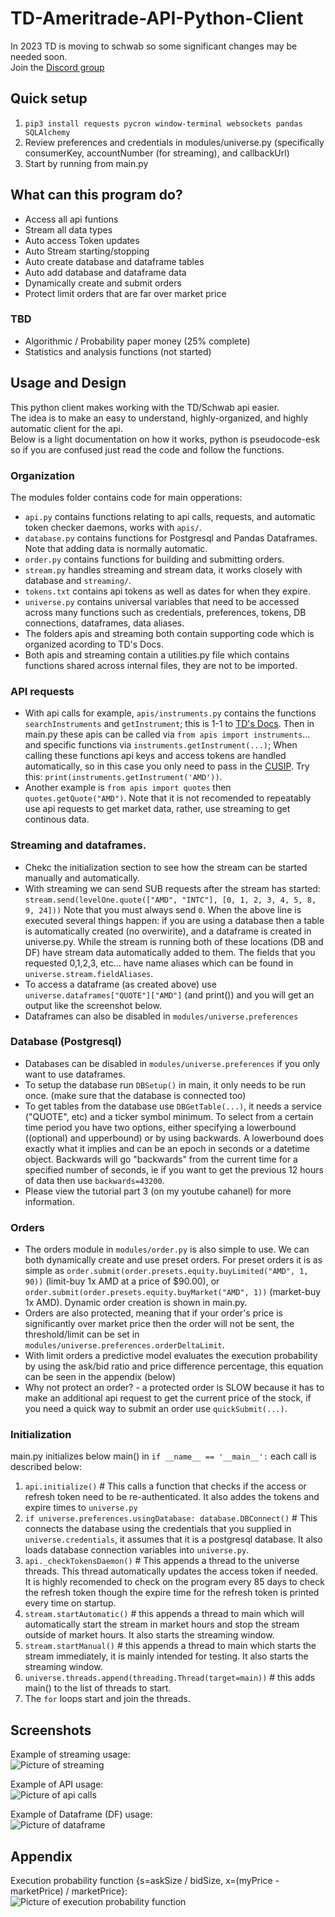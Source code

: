 # TD-Ameritrade-API-Python-Client  
In 2023 TD is moving to schwab so some significant changes may be needed soon.     
Join the [Discord group](https://discord.gg/m7SSjr9rs9)

## Quick setup
1. `pip3 install requests pycron window-terminal websockets pandas SQLAlchemy`    
2. Review preferences and credentials in modules/universe.py (specifically consumerKey, accountNumber (for streaming), and callbackUrl)
3. Start by running from main.py


## What can this program do?
 - Access all api funtions
 - Stream all data types
 - Auto access Token updates
 - Auto Stream starting/stopping
 - Auto create database and dataframe tables
 - Auto add database and dataframe data
 - Dynamically create and submit orders
 - Protect limit orders that are far over market price
 ### TBD
 - Algorithmic / Probability paper money (25% complete)
 - Statistics and analysis functions (not started)


## Usage and Design
This python client makes working with the TD/Schwab api easier.    
The idea is to make an easy to understand, highly-organized, and highly automatic client for the api.   
Below is a light documentation on how it works, python is pseudocode-esk so if you are confused just read the code and follow the functions. 

### Organization

The modules folder contains code for main opperations:     
 - `api.py` contains functions relating to api calls, requests, and automatic token checker daemons, works with `apis/`.
 - `database.py` contains functions for Postgresql and Pandas Dataframes. Note that adding data is normally automatic.
 - `order.py` contains functions for building and submitting orders.
 - `stream.py` handles streaming and stream data, it works closely with database and `streaming/`.
 - `tokens.txt` contains api tokens as well as dates for when they expire.
 - `universe.py` contains universal variables that need to be accessed across many functions such as credentials, preferences, tokens, DB connections, dataframes, data aliases.
 - The folders apis and streaming both contain supporting code which is organized acording to TD's Docs.  
 - Both apis and streaming contain a utilities.py file which contains functions shared across internal files, they are not to be imported. 

### API requests
 - With api calls for example, `apis/instruments.py` contains the functions `searchInstruments` and `getInstrument`; this is 1-1 to [TD's Docs](https://developer.tdameritrade.com/instruments/apis). Then in main.py these apis can be called via `from apis import instruments`... and specific functions via `instruments.getInstrument(...)`; When calling these functions api keys and access tokens are handled automatically, so in this case you only need to pass in the [CUSIP](https://developer.tdameritrade.com/instruments/apis/get/instruments/%7Bcusip%7D). Try this: `print(instruments.getInstrument('AMD'))`. 
 - Another example is `from apis import quotes` then `quotes.getQuote("AMD")`. Note that it is not recomended to repeatably use api requests to get market data, rather, use streaming to get continous data.

### Streaming and dataframes.
 - Chekc the initialization section to see how the stream can be started manually and automatically. 
 - With streaming we can send SUB requests after the stream has started:  `stream.send(levelOne.quote(["AMD", "INTC"], [0, 1, 2, 3, 4, 5, 8, 9, 24]))` Note that you must always send `0`. When the above line is executed several things happen: if you are using a database then a table is automatically created (no overwirite), and a dataframe is created in universe.py. While the stream is running both of these locations (DB and DF) have stream data automatically added to them. The fields that you requested 0,1,2,3, etc... have name aliases which can be found in `universe.stream.fieldAliases`.
 - To access a dataframe (as created above) use `universe.dataframes["QUOTE"]["AMD"]` (and print()) and you will get an output like the screenshot below.
 - Dataframes can also be disabled in `modules/universe.preferences`

### Database (Postgresql)
 - Databases can be disabled in `modules/universe.preferences` if you only want to use dataframes.
 - To setup the database run `DBSetup()` in main, it only needs to be run once. (make sure that the database is connected too)  
 - To get tables from the database use `DBGetTable(...)`, it needs a service ("QUOTE", etc) and a ticker symbol minimum. To select from a certain time period you have two options, either specifying a lowerbound ((optional) and upperbound) or by using backwards. A lowerbound does exactly what it implies and can be an epoch in seconds or a datetime object. Backwards will go "backwards" from the current time for a specified number of seconds, ie if you want to get the previous 12 hours of data then use `backwards=43200`.
 - Please view the tutorial part 3 (on my youtube cahanel) for more information.

### Orders   
 - The orders module in `modules/order.py` is also simple to use. We can both dynamically create and use preset orders. For preset orders it is as simple as `order.submit(order.presets.equity.buyLimited("AMD", 1, 90))` (limit-buy 1x AMD at a price of $90.00), or `order.submit(order.presets.equity.buyMarket("AMD", 1))` (market-buy 1x AMD). Dynamic order creation is shown in main.py.
 - Orders are also protected, meaning that if your order's price is significantly over market price then the order will not be sent, the threshold/limit can be set in `modules/universe.preferences.orderDeltaLimit`.
 - With limit orders a predictive model evaluates the execution probability by using the ask/bid ratio and price difference percentage, this equation can be seen in the appendix (below)
 - Why not protect an order? - a protected order is SLOW because it has to make an additional api request to get the current price of the stock, if you need a quick way to submit an order use `quickSubmit(...)`.

### Initialization
main.py initializes below main() in `if __name__ == '__main__':` each call is described below:
 1. `api.initialize()` # This calls a function that checks if the access or refresh token need to be re-authenticated. It also addes the tokens and expire times to `universe.py`
 2. `if universe.preferences.usingDatabase: database.DBConnect()` # This connects the database using the credentials that you supplied in `universe.credentials`, it assumes that it is a postgresql database. It also loads database connection variables into `universe.py`.
 3. `api._checkTokensDaemon()` # This appends a thread to the universe threads. This thread automatically updates the access token if needed. It is highly recomended to check on the program every 85 days to check the refresh token though the expire time for the refresh token is printed every time on startup.
 4. `stream.startAutomatic()` # this appends a thread to main which will automatically start the stream in market hours and stop the stream outside of market hours. It also starts the streaming window.
 5. `stream.startManual()` # this appends a thread to main which starts the stream immediately, it is mainly intended for testing. It also starts the streaming window.
 6. `universe.threads.append(threading.Thread(target=main))` # this adds main() to the list of threads to start.
 7. The `for` loops start and join the threads.


## Screenshots
Example of streaming usage:   
![Picture of streaming](demos/streaming.jpg)

Example of API usage:   
![Picture of api calls](demos/apiCalls.jpg)

Example of Dataframe (DF) usage:   
![Picture of dataframe](demos/dataframe.png)


## Appendix
Execution probability function {s=askSize / bidSize, x=(myPrice - marketPrice) / marketPrice}:   
![Picture of execution probability function](demos/executionProbability.jpg)
